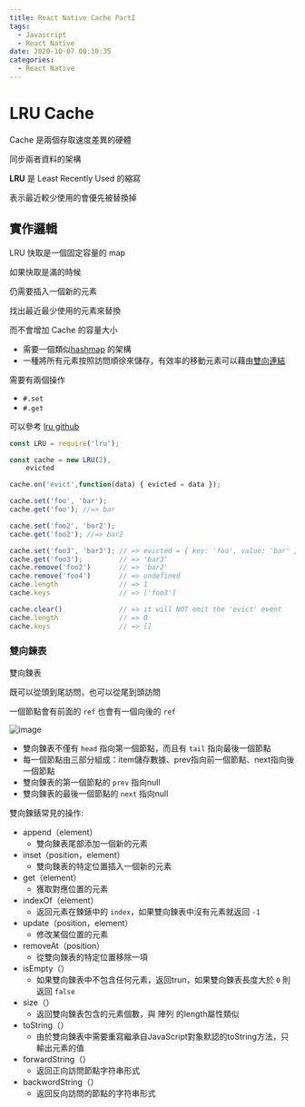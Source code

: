```yaml
---
title: React Native Cache PartI
tags:
  - Javascript
  - React Native
date: 2020-10-07 00:10:35
categories:
  - React Native
---
```


# LRU Cache

Cache 是兩個存取速度差異的硬體

同步兩者資料的架構

**LRU**  是 Least Recently Used 的縮寫

表示最近較少使用的會優先被替換掉

## 實作邏輯

LRU 快取是一個固定容量的 map

如果快取是滿的時候

仍需要插入一個新的元素

找出最近最少使用的元素來替換

而不會增加 Cache 的容量大小

* 需要一個類似[hashmap](https://en.wikipedia.org/wiki/Hash_table) 的架構
* 一種將所有元素按照訪問順徐來儲存，有效率的移動元素可以藉由[雙向連結](https://en.wikipedia.org/wiki/Doubly_linked_list)

需要有兩個操作

* `#.set`
* `#.get`

可以參考 [lru github](https://github.com/chriso/lru)

```javascript
const LRU = require('lru');

const cache = new LRU(2),
    evicted

cache.on('evict',function(data) { evicted = data });

cache.set('foo', 'bar');
cache.get('foo'); //=> bar

cache.set('foo2', 'bar2');
cache.get('foo2'); //=> bar2

cache.set('foo3', 'bar3'); // => evicted = { key: 'foo', value: 'bar' }
cache.get('foo3');         // => 'bar3'
cache.remove('foo2')       // => 'bar2'
cache.remove('foo4')       // => undefined
cache.length               // => 1
cache.keys                 // => ['foo3']

cache.clear()              // => it will NOT emit the 'evict' event
cache.length               // => 0
cache.keys                 // => []
```

### 雙向鍊表

雙向鍊表

既可以從頭到尾訪問，也可以從尾到頭訪問

一個節點會有前面的 `ref` 也會有一個向後的 `ref`

![image](https://gitee.com/ahuntsun/BlogImgs/raw/master/%E6%95%B0%E6%8D%AE%E7%BB%93%E6%9E%84%E4%B8%8E%E7%AE%97%E6%B3%95/%E5%8F%8C%E5%90%91%E9%93%BE%E8%A1%A8/1.png)


* 雙向鍊表不僅有 `head` 指向第一個節點，而且有 `tail` 指向最後一個節點
* 每一個節點由三部分組成：item儲存數據、prev指向前一個節點、next指向後一個節點
* 雙向鍊表的第一個節點的 `prev` 指向null
* 雙向鍊表的最後一個節點的 `next` 指向null

雙向鍊錶常見的操作:

* append（element）
    * 雙向鍊表尾部添加一個新的元素
* inset（position，element）
    * 雙向鍊表的特定位置插入一個新的元素
* get（element）
    * 獲取對應位置的元素
* indexOf（element）
    * 返回元素在鍊錶中的 `index`，如果雙向鍊表中沒有元素就返回 `-1`
* update（position，element）
    * 修改某個位置的元素
* removeAt（position）
    * 從雙向鍊表的特定位置移除一項
* isEmpty（）
    * 如果雙向鍊表中不包含任何元素，返回trun，如果雙向鍊表長度大於 `0` 則返回 `false`
* size（）
    * 返回雙向鍊表包含的元素個數，與 陣列 的length屬性類似
* toString（）
    * 由於雙向鍊表中需要重寫繼承自JavaScript對象默認的toString方法，只輸出元素的值
* forwardString（）
    * 返回正向訪問節點字符串形式
* backwordString（）
    * 返回反向訪問的節點的字符串形式
